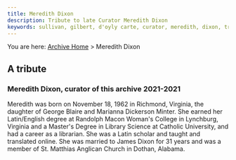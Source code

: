 ```yaml
---
title: Meredith Dixon
description: Tribute to late Curator Meredith Dixon
keywords: sullivan, gilbert, d'oyly carte, curator, meredith, dixon, tribute
---
```


<!-- TODO: Autogenerate this from the path -->
<nav><span class="menuitem">You are here:</span>
<span class="menuitem"><a href="../../index.html"> Archive Home</a></span>
<span class="youare">&gt;</span><span class="here"> Meredith Dixon</span>
</nav>

## A tribute

### Meredith Dixon, curator of this archive 2021-2021

Meredith was born on November 18, 1962 in Richmond, Virginia, the daughter of
George Blaire and Marianna Dickerson Minter. She earned her Latin/English
degree at Randolph Macon Woman's College in Lynchburg, Virginia and a Master's
Degree in Library Science at Catholic University, and had a career as a
librarian. She was a Latin scholar and taught and translated online. She was
married to James Dixon for 31 years and was a member of St. Matthias Anglican
Church in Dothan, Alabama.
